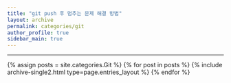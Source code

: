 ```yaml
---
title: "git push 후 멈추는 문제 해결 방법"
layout: archive
permalink: categories/git
author_profile: true
sidebar_main: true
---
```


<!-- 공백이 포함되어 있는 카테고리 이름의 경우 site.categories['a b c'] 이런식으로! -->

***

{% assign posts = site.categories.Git %}
{% for post in posts %} {% include archive-single2.html type=page.entries_layout %} {% endfor %}
